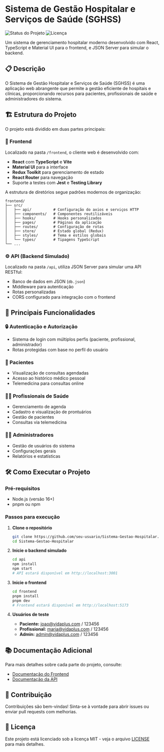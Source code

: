 # Sistema de Gestão Hospitalar e Serviços de Saúde (SGHSS)

![Status do Projeto](https://img.shields.io/badge/status-em%20desenvolvimento-yellow)
![Licença](https://img.shields.io/badge/license-MIT-blue)

Um sistema de gerenciamento hospitalar moderno desenvolvido com React, TypeScript e Material UI para o frontend, e JSON Server para simular o backend.

## 📋 Descrição

O Sistema de Gestão Hospitalar e Serviços de Saúde (SGHSS) é uma aplicação web abrangente que permite a gestão eficiente de hospitais e clínicas, proporcionando recursos para pacientes, profissionais de saúde e administradores do sistema.

## 🏗️ Estrutura do Projeto

O projeto está dividido em duas partes principais:

### 📱 Frontend

Localizado na pasta `/frontend`, o cliente web é desenvolvido com:

- **React** com **TypeScript** e **Vite**
- **Material UI** para a interface
- **Redux Toolkit** para gerenciamento de estado
- **React Router** para navegação
- Suporte a testes com **Jest** e **Testing Library**

A estrutura de diretórios segue padrões modernos de organização:

```
frontend/
├── src/
│   ├── api/          # Configuração do axios e serviços HTTP
│   ├── components/   # Componentes reutilizáveis
│   ├── hooks/        # Hooks personalizados
│   ├── pages/        # Páginas da aplicação
│   ├── routes/       # Configuração de rotas
│   ├── store/        # Estado global (Redux)
│   ├── styles/       # Tema e estilos globais
│   └── types/        # Tipagens TypeScript
└── ...
```

### ⚙️ API (Backend Simulado)

Localizado na pasta `/api`, utiliza JSON Server para simular uma API RESTful:

- Banco de dados em JSON (`db.json`)
- Middleware para autenticação
- Rotas personalizadas
- CORS configurado para integração com o frontend

## 🚀 Principais Funcionalidades

### 🔒 Autenticação e Autorização

- Sistema de login com múltiplos perfis (paciente, profissional, administrador)
- Rotas protegidas com base no perfil do usuário

### 👤 Pacientes

- Visualização de consultas agendadas
- Acesso ao histórico médico pessoal
- Telemedicina para consultas online

### 👨‍⚕️ Profissionais de Saúde

- Gerenciamento de agenda
- Cadastro e visualização de prontuários
- Gestão de pacientes
- Consultas via telemedicina

### 👩‍💼 Administradores

- Gestão de usuários do sistema
- Configurações gerais
- Relatórios e estatísticas

## 🛠️ Como Executar o Projeto

### Pré-requisitos

- Node.js (versão 16+)
- pnpm ou npm

### Passos para execução

1. **Clone o repositório**

   ```bash
   git clone https://github.com/seu-usuario/Sistema-Gestao-Hospitalar.git
   cd Sistema-Gestao-Hospitalar
   ```

2. **Inicie o backend simulado**

   ```bash
   cd api
   npm install
   npm start
   # API estará disponível em http://localhost:3001
   ```

3. **Inicie o frontend**

   ```bash
   cd frontend
   pnpm install
   pnpm dev
   # Frontend estará disponível em http://localhost:5173
   ```

4. **Usuários de teste**
   - **Paciente:** <joao@vidaplus.com> / 123456
   - **Profissional:** <maria@vidaplus.com> / 123456
   - **Admin:** <admin@vidaplus.com> / 123456

## 📚 Documentação Adicional

Para mais detalhes sobre cada parte do projeto, consulte:

- [Documentação do Frontend](./frontend/README.md)
- [Documentação da API](./api/README.md)

## 🤝 Contribuição

Contribuições são bem-vindas! Sinta-se à vontade para abrir issues ou enviar pull requests com melhorias.

## 📄 Licença

Este projeto está licenciado sob a licença MIT - veja o arquivo [LICENSE](./LICENSE) para mais detalhes.
